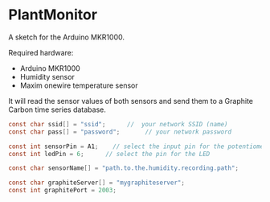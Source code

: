 PlantMonitor
============
A sketch for the Arduino MKR1000.

Required hardware:
- Arduino MKR1000
- Humidity sensor
- Maxim onewire temperature sensor

It will read the sensor values of both sensors and send them to a Graphite Carbon time series database.

```c
const char ssid[] = "ssid";      //  your network SSID (name)
const char pass[] = "password";       // your network password

const int sensorPin = A1;    // select the input pin for the potentiometer
const int ledPin = 6;      // select the pin for the LED

const char sensorName[] = "path.to.the.humidity.recording.path";

const char graphiteServer[] = "mygraphiteserver";
const int graphitePort = 2003;
```